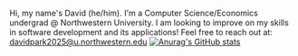 Hi, my name's David (he/him). I'm a Computer Science/Economics undergrad @ Northwestern University. I am looking to improve on my skills in software development and its applications! Feel free to reach out at: davidpark2025@u.northwestern.edu
[![Anurag's GitHub stats](https://github-readme-stats.vercel.app/api?username=dpark4&theme=tokyonight)](https://github.com/anuraghazra/github-readme-stats)
